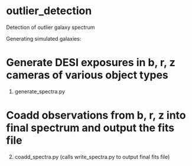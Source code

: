 # outlier_detection
Detection of outlier galaxy spectrum


Generating simulated galaxies:
# Generate DESI exposures in b, r, z cameras of various object types
1. generate_spectra.py
# Coadd observations from b, r, z into final spectrum and output the fits file
2. coadd_spectra.py (calls write_spectra.py to output final fits file)
